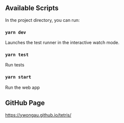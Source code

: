 ## Available Scripts

In the project directory, you can run:

### `yarn dev`

Launches the test runner in the interactive watch mode.

### `yarn test`

Run tests

### `yarn start`

Run the web app

## GitHub Page

https://ywongau.github.io/tetris/
